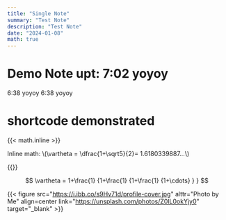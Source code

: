 ```yaml
---
title: "Single Note"
summary: "Test Note"
description: "Test Note"
date: "2024-01-08"
math: true
---
```


# Demo Note upt: 7:02 yoyoy
6:38 yoyoy
6:38 yoyoy
# shortcode demonstrated

{{< math.inline >}}

<p>
Inline math: \(\vartheta = \dfrac{1+\sqrt5}{2}= 1.6180339887…\)
</p>
{{</ math.inline >}}

$$
\vartheta = 1+\frac{1} {1+\frac{1} {1+\frac{1} {1+\cdots} } }
$$

{{< figure src="https://i.ibb.co/s9Hv71d/profile-cover.jpg" alttr="Photo by Me" align=center link="https://unsplash.com/photos/Z0lL0okYjy0" target="_blank" >}}
